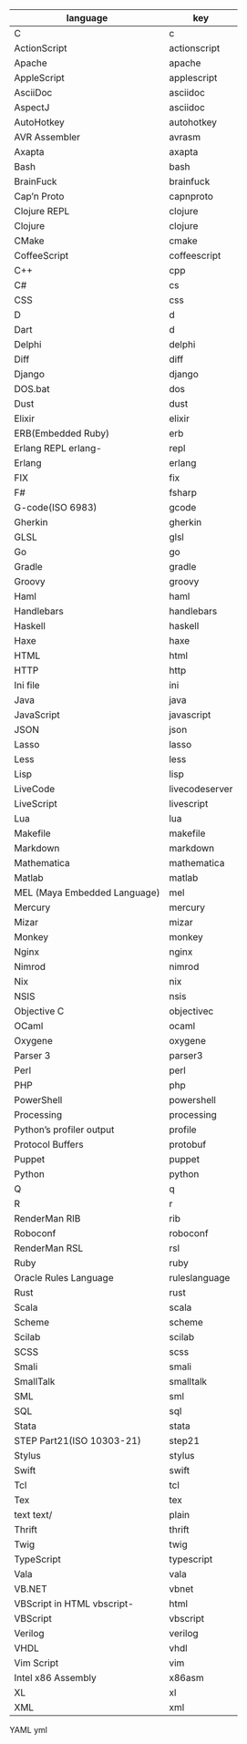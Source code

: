 
|language	|key|
|--|--|
|C	|c|
|ActionScript	|actionscript|
|Apache	|apache|
|AppleScript	|applescript|
|AsciiDoc	|asciidoc|
|AspectJ	|asciidoc|
|AutoHotkey	|autohotkey|
|AVR Assembler	|avrasm|
|Axapta	|axapta|
|Bash	|bash|
|BrainFuck	|brainfuck|
|Cap’n Proto	|capnproto|
|Clojure REPL	|clojure|
|Clojure	|clojure|
|CMake	|cmake|
|CoffeeScript	|coffeescript|
|C++	|cpp|
|C#	|cs|
|CSS	|css|
|D	|d|
|Dart	|d|
|Delphi	|delphi|
|Diff	|diff|
|Django	|django|
|DOS.bat	|dos|
|Dust	|dust|
|Elixir	|elixir|
|ERB(Embedded Ruby)	|erb|
|Erlang REPL	erlang-|repl|
|Erlang	|erlang|
|FIX	|fix|
|F#	|fsharp|
|G-code(ISO 6983)	|gcode|
|Gherkin	|gherkin|
|GLSL	|glsl|
|Go	|go|
|Gradle	|gradle|
|Groovy	|groovy|
|Haml	|haml|
|Handlebars	|handlebars|
|Haskell	|haskell|
|Haxe	|haxe|
|HTML	|html|
|HTTP	|http|
|Ini file	|ini|
|Java	|java|
|JavaScript	|javascript|
|JSON	|json|
|Lasso	|lasso|
|Less	|less|
|Lisp	|lisp|
|LiveCode	|livecodeserver|
|LiveScript	|livescript|
|Lua	|lua|
|Makefile	|makefile|
|Markdown	|markdown|
|Mathematica	|mathematica|
|Matlab	|matlab|
|MEL (Maya Embedded Language)	|mel|
|Mercury	|mercury|
|Mizar	|mizar|
|Monkey	|monkey|
|Nginx	|nginx|
|Nimrod	|nimrod|
|Nix	|nix|
|NSIS	|nsis|
|Objective C	|objectivec|
|OCaml	|ocaml|
|Oxygene	|oxygene|
|Parser 3	|parser3|
|Perl	|perl|
|PHP	|php|
|PowerShell	|powershell|
|Processing	|processing|
|Python’s profiler output	|profile|
|Protocol Buffers	|protobuf|
|Puppet	|puppet|
|Python	|python|
|Q	|q|
|R	|r|
|RenderMan RIB	|rib|
|Roboconf	|roboconf|
|RenderMan RSL	|rsl|
|Ruby	|ruby|
|Oracle Rules Language	|ruleslanguage|
|Rust	|rust|
|Scala	|scala|
|Scheme	|scheme|
|Scilab	|scilab|
|SCSS	|scss|
|Smali	|smali|
|SmallTalk	|smalltalk|
|SML	|sml|
|SQL	|sql|
|Stata	|stata|
|STEP Part21(ISO 10303-21)	|step21|
|Stylus	|stylus|
|Swift	|swift|
|Tcl	|tcl|
|Tex	|tex|
|text	text/|plain|
|Thrift	|thrift|
|Twig	|twig|
|TypeScript	|typescript|
|Vala	|vala|
|VB.NET	|vbnet|
|VBScript in HTML	vbscript-|html|
|VBScript	|vbscript|
|Verilog	|verilog|
|VHDL	|vhdl|
|Vim Script	|vim|
|Intel x86 Assembly	|x86asm|
|XL	|xl|
|XML	|xml|
YAML	yml